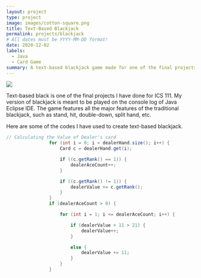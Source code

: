 ```yaml
---
layout: project
type: project
image: images/cotton-square.png
title: Text-Based Blackjack
permalink: projects/blackjack
# All dates must be YYYY-MM-DD format!
date: 2020-12-02
labels:
  - Java
  - Card Game
summary: A text-based blackjack game made for one of the final projects I've done in ICS 111.
---
```

<img class="ui image" src="{{ site.baseurl }}/images/cotton-header.png">

Text-based black is one of the final projects I have done for ICS 111. My version of blackjack is meant to be played on the console log of Java Eclipse IDE.
The game features all the major features of the traditional blackjack, such as stand, hit, double-down, split hand, etc.


Here are some of the codes I have used to create text-based blackjack. 

```Java
// Calculating the Value of Dealer's card
				for (int i = 0; i < dealerHand.size(); i++) {
					Card c = dealerHand.get(i);

					if ((c.getRank() == 1)) {
						dealerAceCount++;
					}

					if ((c.getRank() != 1)) {
						dealerValue += c.getRank();
					}
				}
				if (dealerAceCount > 0) {

					for (int i = 1; i <= dealerAceCount; i++) {

						if (dealerValue + 11 > 21) {
							dealerValue++;
						}

						else {
							dealerValue += 11;
						}
					}
				}
```





